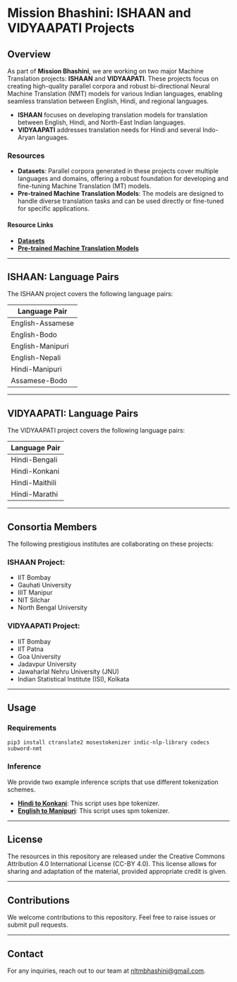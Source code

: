 
# Mission Bhashini: ISHAAN and VIDYAAPATI Projects

## Overview

As part of **Mission Bhashini**, we are working on two major Machine Translation projects: **ISHAAN** and **VIDYAAPATI**. These projects focus on creating high-quality parallel corpora and robust bi-directional Neural Machine Translation (NMT) models for various Indian languages, enabling seamless translation between English, Hindi, and regional languages.

- **ISHAAN** focuses on developing translation models for translation between English, Hindi, and North-East Indian languages.
- **VIDYAAPATI** addresses translation needs for Hindi and several Indo-Aryan languages.

### Resources

- **Datasets**: Parallel corpora generated in these projects cover multiple languages and domains, offering a robust foundation for developing and fine-tuning Machine Translation (MT) models.
- **Pre-trained Machine Translation Models**: The models are designed to handle diverse translation tasks and can be used directly or fine-tuned for specific applications.

#### Resource Links
- [**Datasets**](https://www.cfilt.iitb.ac.in/bhashini_deployments/)
- [**Pre-trained Machine Translation Models**](https://www.cfilt.iitb.ac.in/bhashini_deployments/)


---

## ISHAAN: Language Pairs 

The ISHAAN project covers the following language pairs:

| Language Pair         |
|-----------------------|
| English-Assamese      |
| English-Bodo          |
| English-Manipuri      | 
| English-Nepali        | 
| Hindi-Manipuri        | 
| Assamese-Bodo         |


---

## VIDYAAPATI: Language Pairs

The VIDYAAPATI project covers the following language pairs:

| Language Pair         |
|-----------------------|
| Hindi-Bengali         |
| Hindi-Konkani         |
| Hindi-Maithili        |
| Hindi-Marathi         |

---

## Consortia Members

The following prestigious institutes are collaborating on these projects:

### ISHAAN Project:
- IIT Bombay
- Gauhati University
- IIIT Manipur
- NIT Silchar
- North Bengal University

### VIDYAAPATI Project:
- IIT Bombay
- IIT Patna
- Goa University
- Jadavpur University
- Jawaharlal Nehru University (JNU)
- Indian Statistical Institute (ISI), Kolkata


---
## Usage 
### Requirements
`pip3 install ctranslate2 mosestokenizer indic-nlp-library codecs subword-nmt`

### Inference

We provide two example inference scripts that use different tokenization schemes. 
- [**Hindi to Konkani**](#): This script uses bpe tokenizer.
- [**English to Manipuri**](#): This script uses spm tokenizer.




---

## License
The resources in this repository are released under the Creative Commons Attribution 4.0 International License (CC-BY 4.0). This license allows for sharing and adaptation of the material, provided appropriate credit is given.

---




## Contributions

We welcome contributions to this repository. Feel free to raise issues or submit pull requests.

---

## Contact

For any inquiries, reach out to our team at [nltmbhashini@gmail.com](mailto:nltmbhashini@gmail.com).
